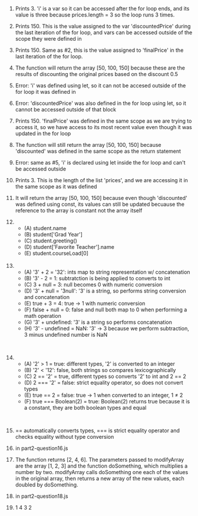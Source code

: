 1. Prints 3. 'i' is a var so it can be accessed after the for loop ends, and its value is three because prices.length = 3 so the loop runs 3 times. 
2. Prints 150. This is the value assigned to the var 'discountedPrice' during the last iteration of the for loop, and vars can be accessed outside of the scope they were defined in
3. Prints 150. Same as #2, this is the value assigned to 'finalPrice' in the last iteration of the for loop.
4. The function will return the array [50, 100, 150] because these are the results of discounting the original prices based on the discount 0.5
5. Error: 'i' was defined using let, so it can not be accesed outside of the for loop it was defined in
6. Error: 'discountedPrice' was also defined in the for loop using let, so it cannot be accessed outside of that block
7. Prints 150. 'finalPrice' was defined in the same scope as we are trying to access it, so we have access to its most recent value even though it was updated in the for loop
8. The function will still return the array [50, 100, 150] because 'discounted' was defined in the same scope as the return statement
9. Error: same as #5, 'i' is declared using let inside the for loop and can't be accessed outside
10. Prints 3. This is the length of the list 'prices', and we are accessing it in the same scope as it was defined
11. It will return the array [50, 100, 150] because even though 'discounted' was defined using const, its values can still be updated becuause the reference to the array is constant not the array itself  

12.  
    - (A) student.name
    - (B) student['Grad Year']
    - (C) student.greeting()
    - (D) student['Favorite Teacher'].name
    - (E) student.courseLoad[0]  
    <br>
  

13.
    - (A) '3' + 2 = '32': ints map to string representation w/ concatenation
    - (B) '3' - 2 = 1: subtratction is being applied to converts to int
    - (C) 3 + null = 3: null becomes 0 with numeric conversion
    - (D) '3' + null = '3null': '3' is a string, so performs string conversion and concatenation
    - (E) true + 3 = 4: true -> 1 with numeric conversion
    - (F) false + null = 0: false and null both map to 0 when performing a math operation
    - (G) '3' + undefined: '3' is a string so performs concatenation
    - (H) '3' - undefined = NaN: '3' -> 3 because we perform subtraction, 3 minus undefined number is NaN

<br>

14. 
    - (A) '2' > 1 = true: different types, '2' is converted to an integer
    - (B) '2' < '12': false, both strings so compares lexicographically
    - (C) 2 == '2' = true, different types so converts '2' to int and 2 == 2
    - (D) 2 === '2' = false: strict equality operator, so does not convert types 
    - (E) true == 2 = false: true -> 1 when converted to an integer, 1 ≠ 2
    - (F) true === Boolean(2) = true: Boolean(2) returns true because it is a constant, they are both boolean types and equal

<br>

15. == automatically converts types, === is strict equality operator and checks equality without type conversion

16. in part2-question16.js

17. The function returns [2, 4, 6]. The parameters passed to modifyArray are the array [1, 2, 3] and the function doSomething, which multiplies a number by two. modifyArray calls doSomething one each of the values in the original array, then returns a new array of the new values, each doubled by doSomething.

18. in part2-question18.js

19. 1 4 3 2
